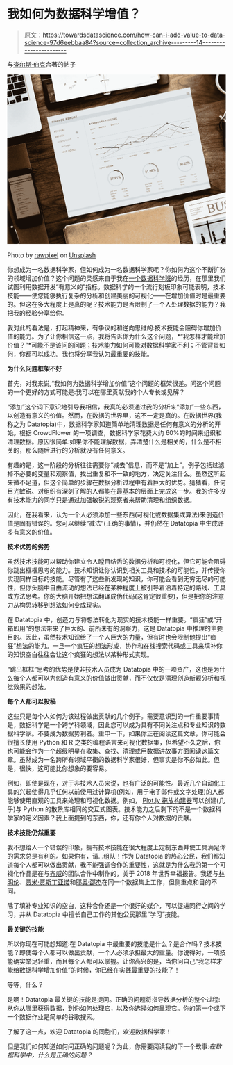 # 我如何为数据科学增值？

> 原文：<https://towardsdatascience.com/how-can-i-add-value-to-data-science-97d6eebbaa84?source=collection_archive---------14----------------------->

与[查尔斯·伯克](https://medium.com/u/9d25fa79371a?source=post_page-----97d6eebbaa84--------------------------------)合著的帖子

![](img/bae603df707a0036162ee5be38226108.png)

Photo by [rawpixel](https://unsplash.com/photos/n0xX7jQ8GCs?utm_source=unsplash&utm_medium=referral&utm_content=creditCopyText) on [Unsplash](https://unsplash.com/search/photos/data?utm_source=unsplash&utm_medium=referral&utm_content=creditCopyText)

你想成为一名数据科学家，但如何成为一名数据科学家呢？你如何为这个不断扩张的领域增加价值？这个问题的灵感来自于我在[一个数据科学班](http://www.usp.nus.edu.sg/curriculum/module-timetable/uqr2215)的经历，在那里我们试图利用数据开发“有意义的”指标。数据科学的一个流行刻板印象可能表明，技术技能——使您能够执行复杂的分析和创建美丽的可视化——在增加价值时是最重要的。但这在多大程度上是真的呢？技术能力是否限制了一个人处理数据的能力？我把我的经验分享给你。

我对此的看法是，打起精神来，有争议的和逆向思维的:技术技能会阻碍你增加价值的能力。为了让你相信这一点，我将告诉你为什么这个问题，*“我怎样才能增加价值？”*可能不是该问的问题；技术能力如何可能对数据科学家不利；不管背景如何，你都可以成功。我也将分享我认为最重要的技能。

**为什么问题框架不好**

首先，对我来说,“我如何为数据科学增加价值”这个问题的框架很差。问这个问题的一个更好的方式可能是:我可以在哪里贡献我的个人专长或见解？

“添加”这个词下意识地引导我相信，我真的必须通过我的分析来“添加”一些东西，以创造有意义的价值。然而，在数据的世界里，这不一定是真的。在数据世界(我称之为 Datatopia)中，数据科学家知道简单地清理数据是任何有意义的分析的开始。根据 CrowdFlower 的一项调查，数据科学家花费大约 60%的时间来组织和清理数据。原因很简单:如果你不能理解数据，弄清楚什么是相关的，什么是不相关的，那么随后进行的分析就没有任何意义。

有趣的是，这一阶段的分析往往需要你“减去”信息，而不是“加上”。例子包括过滤掉不必要的变量和观察值，找出重复和不一致的地方，决定关注什么。虽然这听起来微不足道，但这个简单的步骤在数据分析过程中有着巨大的优势。猜猜看，任何目光敏锐、对组织有深刻了解的人都能在最基本的层面上完成这一步。我的许多没有技术能力的同学只是通过加强敏锐的观察者来帮助清理和组织数据。

因此，在我看来，认为一个人必须添加一些东西(可视化或数据集或算法)来创造价值是固有错误的。您可以继续“减法”(正确的事情)，并仍然在 Datatopia 中生成许多有意义的价值。

**技术优势的劣势**

虽然技术技能可以帮助你建立令人瞠目结舌的数据分析和可视化，但它可能会阻碍你跳出框框思考的能力。技术知识让你认识到相关工具和技术的可能性，并传授你实现同样目标的技能。尽管有了这些新发现的知识，你可能会看到无穷无尽的可能性，但你头脑中自由流动的想法已经在某种程度上被引导着沿着特定的路线、工具或方法思考。你的大脑开始把想法翻译成伪代码(这肯定很重要)，但是把你的注意力从构思转移到想法如何变成现实。

在 Datatopia 中，创造力与将想法转化为现实的技术技能一样重要。“疯狂”或“开箱即用”的想法带来了巨大的、前所未有的洞察力，这是 Datatopia 中推理的主要目的。因此，虽然技术知识给了一个人巨大的力量，但有时也会限制他提出“疯狂”想法的能力。一旦一个疯狂的想法形成，协作和在线搜索代码或工具来填补你的知识空白往往会让这个疯狂的想法以某种形式实现。

“跳出框框”思考的优势是使非技术人员成为 Datatopia 中的一项资产，这也是为什么每个人都可以为创造有意义的价值做出贡献，而不仅仅是清理创造新颖分析和视觉效果的想法。

**每个人都可以投稿**

这些只是每个人如何为该过程做出贡献的几个例子。需要意识到的一件重要事情是，数据科学是一个跨学科领域，因此您可以成为具有不同关注点和专业知识的数据科学家。不要成为数据势利者。重申一下，如果你正在阅读这篇文章，你可能会很擅长使用 Python 和 R 之类的编程语言来可视化数据集，但希望不久之后，你也可能会作为一个超级明星在收集、查找、清理或用数据讲故事方面阅读这篇文章。虽然成为一名跨所有领域平衡的数据科学家很好，但事实是你不必如此。但是，很快，这可能比你想象的要容易。

例如，即使是现在，对于非技术人员来说，也有广泛的可能性。最近几个自动化工具的兴起使得几乎任何以前使用过计算机(例如，用于电子邮件或文字处理)的人都能够使用直观的工具来处理和可视化数据。例如， [Plot.ly 拖放构建器](https://plot.ly/online-chart-maker/)可以创建(几乎)与 Python 的散景库相同的交互式图表。技术能力之后剩下的不是一个数据科学家的定义因素？我上面提到的东西，你，还有你个人对数据的贡献。

**技术技能仍然重要**

我不想给人一个错误的印象，拥有技术技能在很大程度上定制东西并使工具满足你的需求总是有利的。如果你有，请…组队！作为 Datatopia 的热心公民，我们都知道每个人都可以做出贡献，我不能强调合作的重要性，这就是为什么我的第一个可视化作品是在与[齐威](https://medium.com/u/fa9d910f3ef5?source=post_page-----97d6eebbaa84--------------------------------)的团队合作中制作的，关于 2018 年世界幸福报告。我还与[林明伦](https://medium.com/u/153483301f98?source=post_page-----97d6eebbaa84--------------------------------)、[贾米·贾斯丁亚诺](https://medium.com/u/8b8d509b2cbf?source=post_page-----97d6eebbaa84--------------------------------)和[耶奥·邵杰](https://medium.com/u/f221711e886f?source=post_page-----97d6eebbaa84--------------------------------)在同一个数据集上工作，但侧重点和目的不同。

除了填补专业知识的空白，这种合作还是一个很好的媒介，可以促进同行之间的学习，并从 Datatopia 中擅长自己工作的其他公民那里“学习”技能。

**最关键的技能**

所以你现在可能想知道:在 Datatopia 中最重要的技能是什么？是合作吗？技术技能？即使每个人都可以做出贡献，一个人必须承担最大的重量。你说得对，一项技能确实举足轻重，而且每个人都可以掌握。让你高兴的是，当你问自己“我怎样才能给数据科学增加价值”的时候，你已经在实践最重要的技能了！

等等，什么？

是啊！Datatopia 最关键的技能是提问。正确的问题将指导数据分析的整个过程:从你从哪里获得数据，到你如何处理它，以及你选择如何呈现它。你的第一个或下一个数据作业是简单的谷歌搜索。

了解了这一点，欢迎 Datatopia 的同胞们，欢迎数据科学家！

但是我们如何知道如何问正确的问题呢？为此，你需要阅读我的下一个故事:*在数据科学中，什么是正确的问题？*
